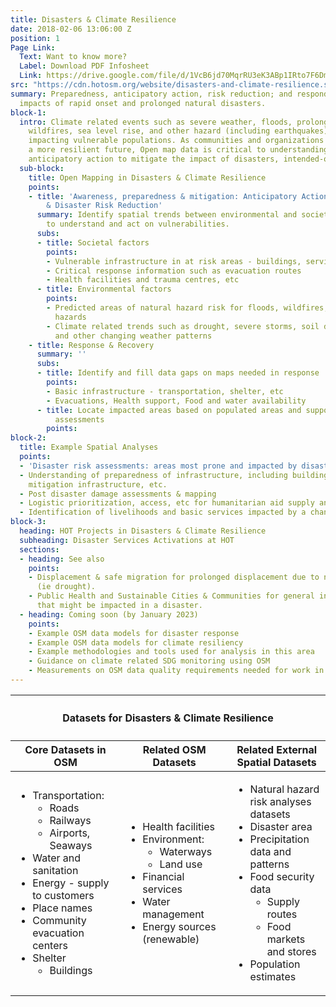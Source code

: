 ```yaml
---
title: Disasters & Climate Resilience
date: 2018-02-06 13:06:00 Z
position: 1
Page Link:
  Text: Want to know more?
  Label: Download PDF Infosheet
  Link: https://drive.google.com/file/d/1VcB6jd70MqrRU3eK3ABp1IRto7F6Dmm3/preview
src: "https://cdn.hotosm.org/website/disasters-and-climate-resilience.svg"
summary: Preparedness, anticipatory action, risk reduction; and responding to the
  impacts of rapid onset and prolonged natural disasters.
block-1:
  intro: Climate related events such as severe weather, floods, prolonged drought,
    wildfires, sea level rise, and other hazard (including earthquakes) are increasingly
    impacting vulnerable populations. As communities and organizations work towards
    a more resilient future, Open map data is critical to understanding risk and taking
    anticipatory action to mitigate the impact of disasters, intended-outcomes.
  sub-block:
    title: Open Mapping in Disasters & Climate Resilience
    points:
    - title: 'Awareness, preparedness & mitigation: Anticipatory Action, Early Action,
        & Disaster Risk Reduction'
      summary: Identify spatial trends between environmental and societal risk factors
        to understand and act on vulnerabilities.
      subs:
      - title: Societal factors
        points:
        - Vulnerable infrastructure in at risk areas - buildings, services, etc.
        - Critical response information such as evacuation routes
        - Health facilities and trauma centres, etc
      - title: Environmental factors
        points:
        - Predicted areas of natural hazard risk for floods, wildfires, and geologic
          hazards
        - Climate related trends such as drought, severe storms, soil degradation
          and other changing weather patterns
    - title: Response & Recovery
      summary: ''
      subs:
      - title: Identify and fill data gaps on maps needed in response
        points:
        - Basic infrastructure - transportation, shelter, etc
        - Evacuations, Health support, Food and water availability
      - title: Locate impacted areas based on populated areas and supporting damage
          assessments
        points: 
block-2:
  title: Example Spatial Analyses
  points:
  - 'Disaster risk assessments: areas most prone and impacted by disaster.'
  - Understanding of preparedness of infrastructure, including building material,
    mitigation infrastructure, etc.
  - Post disaster damage assessments & mapping
  - Logistic prioritization, access, etc for humanitarian aid supply and delivery
  - Identification of livelihoods and basic services impacted by a changing climate
block-3:
  heading: HOT Projects in Disasters & Climate Resilience
  subheading: Disaster Services Activations at HOT
  sections:
  - heading: See also
    points:
    - Displacement & safe migration for prolonged displacement due to natural hazards
      (ie drought).
    - Public Health and Sustainable Cities & Communities for general infrastructure
      that might be impacted in a disaster.
  - heading: Coming soon (by January 2023)
    points:
    - Example OSM data models for disaster response
    - Example OSM data models for climate resiliency
    - Example methodologies and tools used for analysis in this area
    - Guidance on climate related SDG monitoring using OSM
    - Measurements on OSM data quality requirements needed for work in this area
---
```


<table>
<colgroup>
<col width="10%" span="3" />
</colgroup>
<thead>
<tr>
<th colspan="3"><h4>Datasets for Disasters & Climate Resilience</h4></th>
</tr>
<tr>
<th>Core Datasets in OSM</th>
<th>Related OSM Datasets</th>
<th>Related External Spatial Datasets</th>
</tr>
</thead>
<tbody>
<tr>
<td>
<ul>
<li>Transportation:
<ul>
<li>Roads</li>
<li>Railways</li>
<li>Airports, Seaways</li>
</ul>
</li>
<li>Water and sanitation</li>
<li>Energy - supply to customers</li>
<li>Place names</li>
<li>Community evacuation centers</li>
<li>Shelter<ul><li>Buildings</li></ul></li>
</ul>
</td>
<td>
<ul>
<li>Health facilities</li>
<li>Environment:<ul>
<li>Waterways</li>
<li>Land use</li>
</ul></li>
<li>Financial services</li>
<li>Water management</li>
<li>Energy sources (renewable)</li>
</ul>
</td>
<td>
<ul>
<li>Natural hazard risk analyses datasets</li>
<li>Disaster area</li>
<li>Precipitation data and patterns</li>
<li>Food security data<ul>
<li>Supply routes</li>
<li>Food markets and stores</li>
</ul></li>
<li>Population estimates</li>
</ul>
</td>
</tr>
</tbody>
</table>
